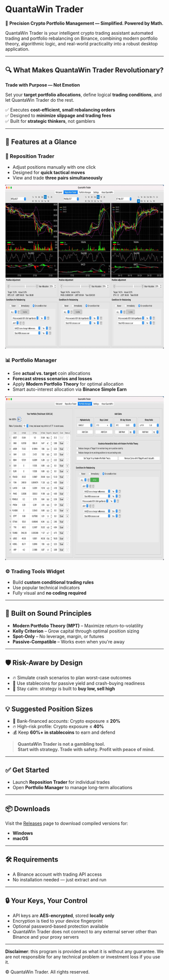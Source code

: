 # QuantaWin Trader

🚀 **Precision Crypto Portfolio Management — Simplified. Powered by Math.**

QuantaWin Trader is your intelligent crypto trading assistant automated trading and portfolio rebalancing on Binance, combining modern portfolio theory, algorithmic logic, and real-world practicality into a robust desktop application.

---

## 🔍 What Makes QuantaWin Trader Revolutionary?

**Trade with Purpose — Not Emotion**

Set your **target portfolio allocations**, define logical **trading conditions**, and let QuantaWin Trader do the rest.

✅ Executes **cost-efficient, small rebalancing orders**  
✅ Designed to **minimize slippage and trading fees**  
✅ Built for **strategic thinkers**, not gamblers

---

## 🎯 Features at a Glance

### 🔁 Reposition Trader
- Adjust positions manually with one click
- Designed for **quick tactical moves**
- View and trade **three pairs simultaneously**
<img src="images/RepositionTrader.jpg" alt="Reposition Trader" width="850" height="520">

### 📊 Portfolio Manager
- See **actual vs. target** coin allocations
- **Forecast stress scenarios and losses**
- Apply **Modern Portfolio Theory** for optimal allocation
- Smart auto-interest allocation via **Binance Simple Earn**
<img src="images/PortfolioManager.jpg" alt="Portfolio Manager" width="850" height="520">

### ⚙️ Trading Tools Widget
- Build **custom conditional trading rules**
- Use popular technical indicators
- Fully visual and **no coding required**

---

## 🧠 Built on Sound Principles

- **Modern Portfolio Theory (MPT)** – Maximize return-to-volatility
- **Kelly Criterion** – Grow capital through optimal position sizing
- **Spot-Only** – No leverage, margin, or futures
- **Passive-Compatible** – Works even when you're away

---

## 🛡️ Risk-Aware by Design

- 🔥 Simulate crash scenarios to plan worst-case outcomes
- 🧯 Use stablecoins for passive yield and crash-buying readiness
- 🧘 Stay calm: strategy is built to **buy low, sell high**

---

## 💡 Suggested Position Sizes

- 🏦 Bank-financed accounts: Crypto exposure ≤ **20%**
- 🔥 High-risk profile: Crypto exposure ≤ **40%**
- 💰 Keep **60%+ in stablecoins** to earn and defend

> **QuantaWin Trader is not a gambling tool.**  
> **Start with strategy. Trade with safety. Profit with peace of mind.**

---

## ✅ Get Started

- Launch **Reposition Trader** for individual trades
- Open **Portfolio Manager** to manage long-term allocations

---

## 📦 Downloads

Visit the [Releases](https://github.com/QuantaWin/QuantaWinTrader/releases) page to download compiled versions for:

- **Windows**
- **macOS**

---

## 🛠️ Requirements

- A Binance account with trading API access  
- No installation needed — just extract and run

---

## 🔒 Your Keys, Your Control

- API keys are **AES-encrypted**, stored **locally only**
- Encryption is tied to your device fingerprint
- Optional password-based protection available
- QuantaWin Trader does not connect to any external server other than Binance and your proxy servers

---

**Disclaimer**: this program is provided as what it is without any guarantee. We are not responsible for any technical problem or investment loss if you use it.

© QuantaWin Trader. All rights reserved.
